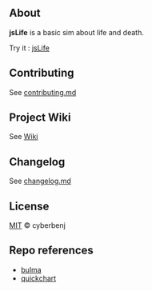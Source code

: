 ## About

**jsLife** is a basic sim about life and death.

Try it : [jsLife](https://cyberbenj.github.io/jsLife/)

## Contributing

See [contributing.md](contributing.md)

## Project Wiki

See [Wiki](https://github.com/cyberbenj/jsLife/wiki)

## Changelog

See [changelog.md](changelog.md)

## License

[MIT](LICENSE) © cyberbenj

## Repo references

* [bulma](https://github.com/jgthms/bulma)
* [quickchart](https://github.com/typpo/quickchart)
